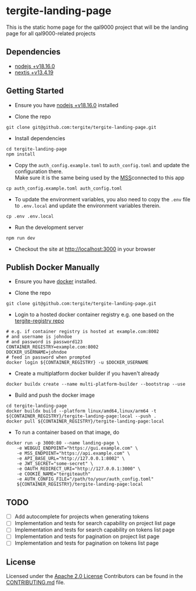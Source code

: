 # tergite-landing-page

This is the static home page for the qal9000 project that will be the landing page for all qal9000-related projects

## Dependencies

-   [nodejs +v18.16.0](https://nodejs.org/en/download)
-   [nextjs +v13.4.19](https://nextjs.org/)

## Getting Started

-   Ensure you have [nodejs +v18.16.0](https://nodejs.org/en/download) installed

-   Clone the repo

```shell
git clone git@github.com:tergite/tergite-landing-page.git
```

-   Install dependencies

```shell
cd tergite-landing-page
npm install
```

-   Copy the `auth_config.example.toml` to `auth_config.toml` and update the configuration there.  
    Make sure it is the same being used by the [MSS](https://github.com/tergite/tergite-mss/src/main/)connected to this app

```shell
cp auth_config.example.toml auth_config.toml
```

-   To update the environment variables, you also need to copy the `.env` file to `.env.local` and
    update the environment variables therein.

```shell
cp .env .env.local
```

-   Run the development server

```shell
npm run dev
```

-   Checkout the site at [http://localhost:3000](http://localhost:3000) in your browser

## Publish Docker Manually

-   Ensure you have [docker](https://docs.docker.com/engine/install/) installed.

-   Clone the repo

```shell
git clone git@github.com:tergite/tergite-landing-page.git
```

-   Login to a hosted docker container registry e.g. one based on the [tergite-registry repo](https://github.com/tergite/tergite-registry)

```shell
# e.g. if container registry is hosted at example.com:8002
# and username is johndoe
# and password is password123
CONTAINER_REGISTRY=example.com:8002
DOCKER_USERNAME=johndoe
# feed in password when prompted
docker login ${CONTAINER_REGISTRY} -u $DOCKER_USERNAME
```

-   Create a multiplatform docker builder if you haven't already

```shell
docker buildx create --name multi-platform-builder --bootstrap --use
```

-   Build and push the docker image

```shell
cd tergite-landing-page
docker buildx build --platform linux/amd64,linux/arm64 -t ${CONTAINER_REGISTRY}/tergite-landing-page:local --push .
docker pull ${CONTAINER_REGISTRY}/tergite-landing-page:local
```

-   To run a container based on that image, do

```shell
docker run -p 3000:80 --name landing-page \
    -e WEBGUI_ENDPOINT="https://gui.example.com" \
    -e MSS_ENDPOINT="https://api.example.com" \
    -e API_BASE_URL="http://127.0.0.1:8002" \
    -e JWT_SECRET="some-secret" \
    -e OAUTH_REDIRECT_URI="http://127.0.0.1:3000" \
    -e COOKIE_NAME="tergiteauth"
    -e AUTH_CONFIG_FILE="/path/to/your/auth_config.toml"
    ${CONTAINER_REGISTRY}/tergite-landing-page:local
```

## TODO

-   [ ] Add autocomplete for projects when generating tokens
-   [ ] Implementation and tests for search capability on project list page
-   [ ] Implementation and tests for search capability on tokens list page
-   [ ] Implementation and tests for pagination on project list page
-   [ ] Implementation and tests for pagination on tokens list page

## License

Licensed under the [Apache 2.0 License](./LICENSE)
Contributors can be found in the [CONTRIBUTING.md](./CONTRIBUTING.md) file.

